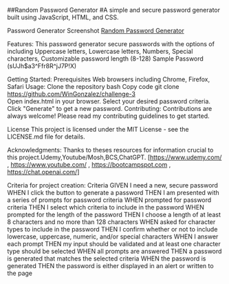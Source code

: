  ##Random Password Generator
#A simple and secure password generator built using JavaScript, HTML, and CSS.

Password Generator Screenshot [Random Password Generator](image.png)

Features:
This password generator secure passwords with the options of including Uppercase letters, Lowercase letters, Numbers, Special characters, Customizable password length (8-128)
 Sample Password (sUJh$a3^Ffr8R^jJ7P!X)



Getting Started:
Prerequisites
Web browsers including Chrome, Firefox, Safari
Usage:
Clone the repository
bash
Copy code
git clone https://github.com/WinGonzalez/challenge-3  
Open index.html in your browser.
Select your desired password criteria.
Click "Generate" to get a new password.
Contributing:
Contributions are always welcome! Please read my contributing guidelines to get started.

License
This project is licensed under the MIT License - see the LICENSE.md file for details.

Acknowledgments:
Thanks to theses resources for information crucial to this project.Udemy,Youtube/Mosh,BCS,ChatGPT.
[https://www.udemy.com/ , https://www.youtube.com/ , https://bootcampspot.com , https://chat.openai.com/]


Criteria for project creation:
Criteria
GIVEN I need a new, secure password
WHEN I click the button to generate a password
THEN I am presented with a series of prompts for password criteria
WHEN prompted for password criteria
THEN I select which criteria to include in the password
WHEN prompted for the length of the password
THEN I choose a length of at least 8 characters and no more than 128 characters
WHEN asked for character types to include in the password
THEN I confirm whether or not to include lowercase, uppercase, numeric, and/or special characters
WHEN I answer each prompt
THEN my input should be validated and at least one character type should be selected
WHEN all prompts are answered
THEN a password is generated that matches the selected criteria
WHEN the password is generated
THEN the password is either displayed in an alert or written to the page